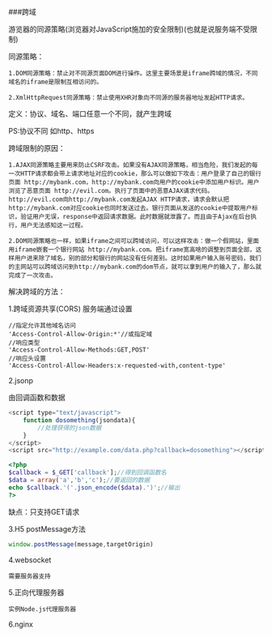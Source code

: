 ###跨域

游览器的同源策略(浏览器对JavaScript施加的安全限制)(也就是说服务端不受限制)

同源策略：

    1.DOM同源策略：禁止对不同源页面DOM进行操作。这里主要场景是iframe跨域的情况，不同域名的iframe是限制互相访问的。

    2.XmlHttpRequest同源策略：禁止使用XHR对象向不同源的服务器地址发起HTTP请求。

定义：协议、域名、端口任意一个不同，就产生跨域

PS:协议不同 如http、https

跨域限制的原因：

    1.AJAX同源策略主要用来防止CSRF攻击。如果没有AJAX同源策略，相当危险，我们发起的每一次HTTP请求都会带上请求地址对应的cookie，那么可以做如下攻击：用户登录了自己的银行页面 http://mybank.com，http://mybank.com向用户的cookie中添加用户标识。用户浏览了恶意页面 http://evil.com。执行了页面中的恶意AJAX请求代码。http://evil.com向http://mybank.com发起AJAX HTTP请求，请求会默认把http://mybank.com对应cookie也同时发送过去。银行页面从发送的cookie中提取用户标识，验证用户无误，response中返回请求数据。此时数据就泄露了。而且由于Ajax在后台执行，用户无法感知这一过程。

    2.DOM同源策略也一样，如果iframe之间可以跨域访问，可以这样攻击：做一个假网站，里面用iframe嵌套一个银行网站 http://mybank.com。把iframe宽高啥的调整到页面全部，这样用户进来除了域名，别的部分和银行的网站没有任何差别。这时如果用户输入账号密码，我们的主网站可以跨域访问到http://mybank.com的dom节点，就可以拿到用户的输入了，那么就完成了一次攻击。




解决跨域的方法：

1.跨域资源共享(CORS)
    服务端通过设置

    //指定允许其他域名访问
    'Access-Control-Allow-Origin:*'//或指定域
    //响应类型
    'Access-Control-Allow-Methods:GET,POST'
    //响应头设置
    'Access-Control-Allow-Headers:x-requested-with,content-type'


2.jsonp

由回调函数和数据
```javascript
<script type="text/javascript">
    function dosomething(jsondata){
        //处理获得的json数据
    }
</script>
<script src="http://example.com/data.php?callback=dosomething"></script>
```

```php
<?php
$callback = $_GET['callback'];//得到回调函数名
$data = array('a','b','c');//要返回的数据
echo $callback.'('.json_encode($data).')';//输出
?>
```
缺点：只支持GET请求

3.H5 postMessage方法

```javascript
window.postMessage(message,targetOrigin) 
``` 

4.websocket

    需要服务器支持

5.正向代理服务器

    实例Node.js代理服务器

6.nginx